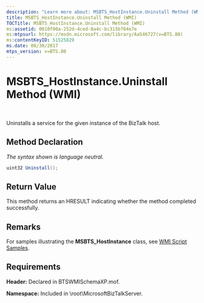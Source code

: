 ```yaml
---
description: "Learn more about: MSBTS_HostInstance.Uninstall Method (WMI)"
title: MSBTS_HostInstance.Uninstall Method (WMI)
TOCTitle: MSBTS_HostInstance.Uninstall Method (WMI)
ms:assetid: 0010f00a-252d-4ced-8a4c-bc315bf84e7e
ms:mtpsurl: https://msdn.microsoft.com/library/Aa546727(v=BTS.80)
ms:contentKeyID: 51525829
ms.date: 08/30/2017
mtps_version: v=BTS.80
---
```


# MSBTS\_HostInstance.Uninstall Method (WMI)

 

Uninstalls a service for the given instance of the BizTalk host.

## Method Declaration

*The syntax shown is language neutral.*

```C#
uint32 Uninstall();  
```

## Return Value

This method returns an HRESULT indicating whether the method completed successfully.

## Remarks

For samples illustrating the **MSBTS\_HostInstance** class, see [WMI Script Samples](wmi-script-samples.md).

## Requirements

**Header:** Declared in BTSWMISchemaXP.mof.

**Namespace:** Included in \\root\\MicrosoftBizTalkServer.

